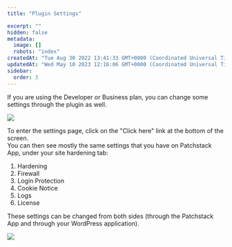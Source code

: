 ```yaml
---
title: "Plugin Settings"

excerpt: ""
hidden: false
metadata: 
  image: []
  robots: "index"
createdAt: "Tue Aug 30 2022 13:41:33 GMT+0000 (Coordinated Universal Time)"
updatedAt: "Wed May 10 2023 12:16:06 GMT+0000 (Coordinated Universal Time)"
sidebar:
  order: 3
---
```

If you are using the Developer or Business plan, you can change some settings through the plugin as well.

![](@images/4320597-small-patchstack_plugin_activated.png)

To enter the settings page, click on the "Click here" link at the bottom of the screen.  
You can then see mostly the same settings that you have on Patchstack App, under your site hardening tab:

<ol><li>Hardening</li>
<li>Firewall</li>
<li>Login Protection</li>
<li>Cookie Notice</li>
<li>Logs</li>
<li>License</li>
</ol>

These settings can be changed from both sides (through the Patchstack App and through your WordPress application).

![](@images/04b1eb5-small-Patchstack_plugin_settings.png)
